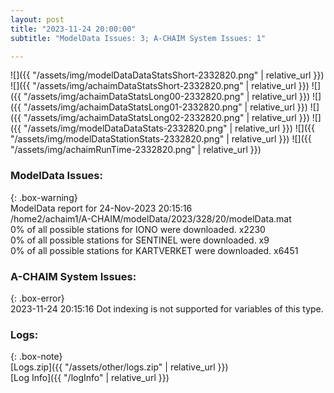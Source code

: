 ```yaml
---
layout: post
title: "2023-11-24 20:00:00"
subtitle: "ModelData Issues: 3; A-CHAIM System Issues: 1"

---
```


![]({{ "/assets/img/modelDataDataStatsShort-2332820.png" | relative_url }})
![]({{ "/assets/img/achaimDataStatsShort-2332820.png" | relative_url }})
![]({{ "/assets/img/achaimDataStatsLong00-2332820.png" | relative_url }})
![]({{ "/assets/img/achaimDataStatsLong01-2332820.png" | relative_url }})
![]({{ "/assets/img/achaimDataStatsLong02-2332820.png" | relative_url }})
![]({{ "/assets/img/modelDataDataStats-2332820.png" | relative_url }})
![]({{ "/assets/img/modelDataStationStats-2332820.png" | relative_url }})
![]({{ "/assets/img/achaimRunTime-2332820.png" | relative_url }})


### ModelData Issues:  
  
{: .box-warning}  
 ModelData report for 24-Nov-2023 20:15:16   
 /home2/achaim1/A-CHAIM/modelData/2023/328/20/modelData.mat   
 0% of all possible stations for IONO were downloaded. x2230   
 0% of all possible stations for SENTINEL were downloaded. x9   
 0% of all possible stations for KARTVERKET were downloaded. x6451   
  
### A-CHAIM System Issues:  
  
{: .box-error}  
2023-11-24 20:15:16 Dot indexing is not supported for variables of this type.  

### Logs:  
  
{: .box-note}  
[Logs.zip]({{ "/assets/other/logs.zip" | relative_url }})  
[Log Info]({{ "/logInfo" | relative_url }})  
